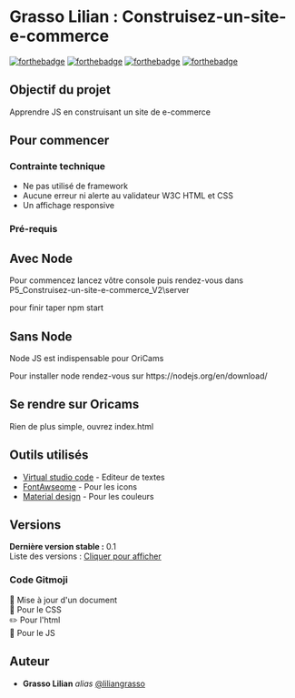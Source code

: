 # Grasso Lilian : Construisez-un-site-e-commerce

[![forthebadge](https://forthebadge.com/images/badges/uses-html.svg)](https://developer.mozilla.org/fr/docs/Web/HTML)  [![forthebadge](https://forthebadge.com/images/badges/uses-css.svg)](https://developer.mozilla.org/fr/docs/Web/CSS) [![forthebadge](https://forthebadge.com/images/badges/uses-git.svg)](https://github.com/)
[![forthebadge](https://forthebadge.com/images/badges/made-with-javascript.svg)](https://forthebadge.com)
## Objectif du projet

Apprendre JS en construisant un site de e-commerce

## Pour commencer

### Contrainte technique

<ul>
  <li>Ne pas utilisé de framework</li>
  <li>Aucune erreur ni alerte au validateur W3C HTML et CSS</li>
  <li>Un affichage responsive</li>
</ul>

### Pré-requis

## Avec Node
<p>Pour commencez lancez vôtre console puis rendez-vous dans P5_Construisez-un-site-e-commerce_V2\server</p>
<p>pour finir taper npm start</p>

## Sans Node
<p>Node JS est indispensable pour OriCams</p>
<p>Pour installer node rendez-vous sur https://nodejs.org/en/download/ </p>

## Se rendre sur Oricams

Rien de plus simple, ouvrez index.html

## Outils utilisés 

* [Virtual studio code](https://code.visualstudio.com/) - Editeur de textes
* [FontAwseome](https://fontawesome.com/) - Pour les icons
* [Material design](https://www.materialui.co/colors) - Pour les couleurs

## Versions
**Dernière version stable :** 0.1</br>
Liste des versions :
[Cliquer pour afficher](https://github.com/Liliangrasso/P5_Construisez-un-site-e-commerce/tags)

### Code Gitmoji
:pencil: Mise à jour d'un document</br>
:art: Pour le CSS</br>
:pencil2: Pour l'html</br>
:hammer: Pour le JS
## Auteur
* **Grasso Lilian** _alias_ [@liliangrasso](https://github.com/Liliangrasso)
